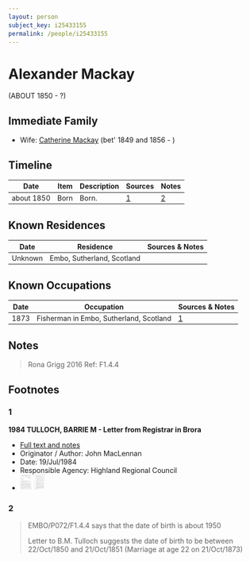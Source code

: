 ```yaml
---
layout: person
subject_key: i25433155
permalink: /people/i25433155
---
```


# Alexander Mackay
(ABOUT 1850 - ?)

## Immediate Family

* Wife: [Catherine Mackay](./@26872816@-catherine-mackay-b1849~1856-d.md) (bet' 1849 and 1856 - )

## Timeline

Date | Item | Description | Sources | Notes
---|---|---|---|---
about 1850 | Born | Born. | [1](#1) | [2](#2)

## Known Residences

Date | Residence | Sources & Notes
---|---|---
Unknown | Embo, Sutherland, Scotland | 

## Known Occupations

Date | Occupation | Sources & Notes
---|---|---
1873 | Fisherman in Embo, Sutherland, Scotland | [1](#1)

## Notes

> Rona Grigg 2016 Ref: F1.4.4
>


## Footnotes

### 1

**1984 TULLOCH, BARRIE M - Letter from Registrar in Brora**

* [Full text and notes](../sources/@94133243@-1984-tulloch,-barrie-m-letter-from-registrar-in-brora.md)
* Originator / Author: John MacLennan
* Date: 19/Jul/1984
* Responsible Agency: Highland Regional Council
* ![Page 1](../media/50134495_thumb.jpg) ![Page 2](../media/73992741_thumb.jpg)

### 2

> EMBO/P072/F1.4.4 says that the date of birth is about 1950
>
> Letter to B.M. Tulloch suggests the date of birth to be between 22/Oct/1850 and 21/Oct/1851 (Marriage at age 22 on 21/Oct/1873)
>


